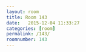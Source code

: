```yaml
---
layout: room
title: Room 143
date:   2015-12-04 11:33:27
categories: [room]
permalink: /143/
roomnumber: 143
---
```


